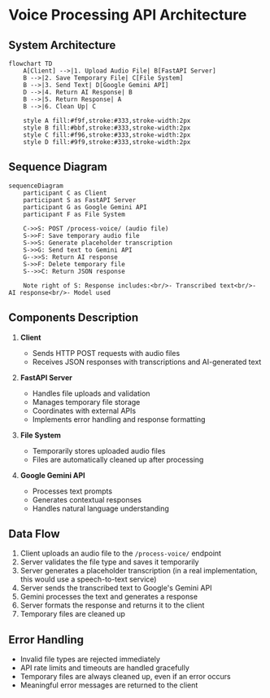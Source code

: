 # Voice Processing API Architecture

## System Architecture

```mermaid
flowchart TD
    A[Client] -->|1. Upload Audio File| B[FastAPI Server]
    B -->|2. Save Temporary File| C[File System]
    B -->|3. Send Text| D[Google Gemini API]
    D -->|4. Return AI Response| B
    B -->|5. Return Response| A
    B -->|6. Clean Up| C

    style A fill:#f9f,stroke:#333,stroke-width:2px
    style B fill:#bbf,stroke:#333,stroke-width:2px
    style C fill:#f96,stroke:#333,stroke-width:2px
    style D fill:#9f9,stroke:#333,stroke-width:2px
```

## Sequence Diagram

```mermaid
sequenceDiagram
    participant C as Client
    participant S as FastAPI Server
    participant G as Google Gemini API
    participant F as File System
    
    C->>S: POST /process-voice/ (audio file)
    S->>F: Save temporary audio file
    S->>S: Generate placeholder transcription
    S->>G: Send text to Gemini API
    G-->>S: Return AI response
    S->>F: Delete temporary file
    S-->>C: Return JSON response
    
    Note right of S: Response includes:<br/>- Transcribed text<br/>- AI response<br/>- Model used
```

## Components Description

1. **Client**
   - Sends HTTP POST requests with audio files
   - Receives JSON responses with transcriptions and AI-generated text

2. **FastAPI Server**
   - Handles file uploads and validation
   - Manages temporary file storage
   - Coordinates with external APIs
   - Implements error handling and response formatting

3. **File System**
   - Temporarily stores uploaded audio files
   - Files are automatically cleaned up after processing

4. **Google Gemini API**
   - Processes text prompts
   - Generates contextual responses
   - Handles natural language understanding

## Data Flow

1. Client uploads an audio file to the `/process-voice/` endpoint
2. Server validates the file type and saves it temporarily
3. Server generates a placeholder transcription (in a real implementation, this would use a speech-to-text service)
4. Server sends the transcribed text to Google's Gemini API
5. Gemini processes the text and generates a response
6. Server formats the response and returns it to the client
7. Temporary files are cleaned up

## Error Handling

- Invalid file types are rejected immediately
- API rate limits and timeouts are handled gracefully
- Temporary files are always cleaned up, even if an error occurs
- Meaningful error messages are returned to the client
